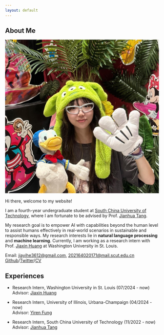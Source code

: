 ```yaml
---
layout: default
---
```


## About Me

<img class="profile-picture" src="photo1.jpg"> 

Hi there, welcome to my website!

I am a fourth-year undergraduate student at [South China University of Technology](https://www.scut.edu.cn/en/), where I am fortunate to be advised by Prof. [Jianhua Tang](https://scholar.google.com/citations?user=kvlKtAEAAAAJ&hl=en).  

My research goal is to empower AI with capabilities beyond the human level to assist humans effectively in real-world scenarios in sustainable and responsible ways. My research interests lie in **natural language processing** and **machine learning**. Currently, I am working as a research intern with Prof. [Jiaxin Huang](https://teapot123.github.io/) at Washington University in St. Louis. 

Email: <a href="mailto:jiayihe3612@gmail.com">jiayihe3612@gmail.com</a>, <a href="mailto:202164020171@mail.scut.edu.cn">202164020171@mail.scut.edu.cn</a>  
[Github](https://github.com/ivy3h)/[Twitter](https://x.com/ivy3h)/[CV](resume.pdf)


## Experiences

- Research Intern, Washington University in St. Louis (07/2024 - now)  
  Advisor: [Jiaxin Huang](https://teapot123.github.io/)

- Research Intern, University of Illinois, Urbana-Champaign (04/2024 - now)  
  Advisor: [Yiren Fung](https://yrf1.github.io/)

- Research Intern, South China University of Technology (11/2022 - now)    
  Advisor: [Jianhua Tang](http://www2.scut.edu.cn/wusie/2020/0425/c25374a374016/page.htm)

